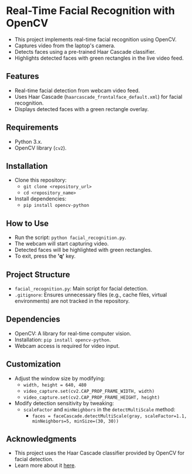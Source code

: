 # Real-Time Facial Recognition with OpenCV

- This project implements real-time facial recognition using OpenCV.
- Captures video from the laptop's camera.
- Detects faces using a pre-trained Haar Cascade classifier.
- Highlights detected faces with green rectangles in the live video feed.

## Features
- Real-time facial detection from webcam video feed.
- Uses Haar Cascade (`haarcascade_frontalface_default.xml`) for facial recognition.
- Displays detected faces with a green rectangle overlay.

## Requirements
- Python 3.x.
- OpenCV library (`cv2`).

## Installation
- Clone this repository:
  - `git clone <repository_url>`
  - `cd <repository_name>`
- Install dependencies:
  - `pip install opencv-python`

## How to Use
- Run the script: `python facial_recognition.py`.
- The webcam will start capturing video.
- Detected faces will be highlighted with green rectangles.
- To exit, press the **'q'** key.

## Project Structure
- `facial_recognition.py`: Main script for facial detection.
- `.gitignore`: Ensures unnecessary files (e.g., cache files, virtual environments) are not tracked in the repository.

## Dependencies
- OpenCV: A library for real-time computer vision.
- Installation: `pip install opencv-python`.
- Webcam access is required for video input.

## Customization
- Adjust the window size by modifying:
  - `width, height = 640, 480`
  - `video_capture.set(cv2.CAP_PROP_FRAME_WIDTH, width)`
  - `video_capture.set(cv2.CAP_PROP_FRAME_HEIGHT, height)`
- Modify detection sensitivity by tweaking:
  - `scaleFactor` and `minNeighbors` in the `detectMultiScale` method:
    - `faces = faceCascade.detectMultiScale(gray, scaleFactor=1.1, minNeighbors=5, minSize=(30, 30))`

## Acknowledgments
- This project uses the Haar Cascade classifier provided by OpenCV for facial detection.
- Learn more about it [here](https://github.com/opencv/opencv/tree/master/data/haarcascades).
